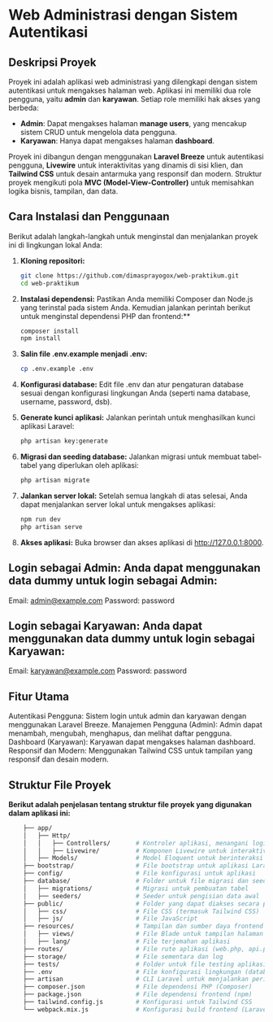 # Web Administrasi dengan Sistem Autentikasi

## Deskripsi Proyek

Proyek ini adalah aplikasi web administrasi yang dilengkapi dengan sistem autentikasi untuk mengakses halaman web. Aplikasi ini memiliki dua role pengguna, yaitu **admin** dan **karyawan**. Setiap role memiliki hak akses yang berbeda:

- **Admin**: Dapat mengakses halaman **manage users**, yang mencakup sistem CRUD untuk mengelola data pengguna.
- **Karyawan**: Hanya dapat mengakses halaman **dashboard**.

Proyek ini dibangun dengan menggunakan **Laravel Breeze** untuk autentikasi pengguna, **Livewire** untuk interaktivitas yang dinamis di sisi klien, dan **Tailwind CSS** untuk desain antarmuka yang responsif dan modern. Struktur proyek mengikuti pola **MVC (Model-View-Controller)** untuk memisahkan logika bisnis, tampilan, dan data.

## Cara Instalasi dan Penggunaan

Berikut adalah langkah-langkah untuk menginstal dan menjalankan proyek ini di lingkungan lokal Anda:

1. **Kloning repositori:**
   ```bash
   git clone https://github.com/dimasprayogox/web-praktikum.git
   cd web-praktikum

2. **Instalasi dependensi:**
   Pastikan Anda memiliki Composer dan Node.js yang terinstal pada sistem Anda. Kemudian jalankan perintah berikut untuk        menginstal dependensi PHP dan frontend:**
   ```bash
   composer install
   npm install

3. **Salin file .env.example menjadi .env:**
   ```bash
   cp .env.example .env

4. **Konfigurasi database:**
   Edit file .env dan atur pengaturan database sesuai dengan konfigurasi lingkungan Anda (seperti nama database, username,         password, dsb).

5. **Generate kunci aplikasi:**
   Jalankan perintah untuk menghasilkan kunci aplikasi Laravel:
   ```bash
   php artisan key:generate

6. **Migrasi dan seeding database:**
   Jalankan migrasi untuk membuat tabel-tabel yang diperlukan oleh aplikasi:
   ```bash
   php artisan migrate

7. **Jalankan server lokal:**
   Setelah semua langkah di atas selesai, Anda dapat menjalankan server lokal untuk mengakses aplikasi:
   ```bash
   npm run dev
   php artisan serve

8. **Akses aplikasi:**
   Buka browser dan akses aplikasi di http://127.0.0.1:8000.
   
## Login sebagai Admin: Anda dapat menggunakan data dummy untuk login sebagai Admin:

Email: admin@example.com
Password: password
## Login sebagai Karyawan: Anda dapat menggunakan data dummy untuk login sebagai Karyawan:

Email: karyawan@example.com
Password: password

## Fitur Utama
Autentikasi Pengguna: Sistem login untuk admin dan karyawan dengan menggunakan Laravel Breeze.
Manajemen Pengguna (Admin): Admin dapat menambah, mengubah, menghapus, dan melihat daftar pengguna.
Dashboard (Karyawan): Karyawan dapat mengakses halaman dashboard.
Responsif dan Modern: Menggunakan Tailwind CSS untuk tampilan yang responsif dan desain modern.

## Struktur File Proyek
**Berikut adalah penjelasan tentang struktur file proyek yang digunakan dalam aplikasi ini:**
```bash
    ├── app/
    │   ├── Http/
    │   │   ├── Controllers/       # Kontroler aplikasi, menangani logika aplikasi
    │   │   ├── Livewire/          # Komponen Livewire untuk interaktivitas
    │   ├── Models/                # Model Eloquent untuk berinteraksi dengan database
    ├── bootstrap/                 # File bootstrap untuk aplikasi Laravel
    ├── config/                    # File konfigurasi untuk aplikasi
    ├── database/                  # Folder untuk file migrasi dan seeders
    │   ├── migrations/            # Migrasi untuk pembuatan tabel
    │   ├── seeders/               # Seeder untuk pengisian data awal
    ├── public/                    # Folder yang dapat diakses secara publik (assets, index.php)
    │   ├── css/                   # File CSS (termasuk Tailwind CSS)
    │   ├── js/                    # File JavaScript
    ├── resources/                 # Tampilan dan sumber daya frontend
    │   ├── views/                 # File Blade untuk tampilan halaman
    │   ├── lang/                  # File terjemahan aplikasi
    ├── routes/                    # File rute aplikasi (web.php, api.php)
    ├── storage/                   # File sementara dan log
    ├── tests/                     # Folder untuk file testing aplikasi
    ├── .env                       # File konfigurasi lingkungan (database, kunci aplikasi)
    ├── artisan                    # CLI Laravel untuk menjalankan perintah
    ├── composer.json              # File dependensi PHP (Composer)
    ├── package.json               # File dependensi frontend (npm)
    ├── tailwind.config.js         # Konfigurasi untuk Tailwind CSS
    └── webpack.mix.js             # Konfigurasi build frontend (Laravel Mix)
    

    
